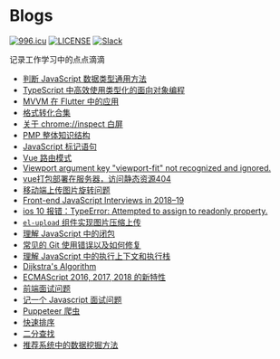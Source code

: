 # Blogs
<a href="https://996.icu"><img src="https://img.shields.io/badge/link-996.icu-red.svg" alt="996.icu"></a>
[![LICENSE](https://img.shields.io/badge/license-Anti%20996-blue.svg)](https://github.com/996icu/996.ICU/blob/master/LICENSE)
[![Slack](https://img.shields.io/badge/slack-996icu-green.svg)](https://join.slack.com/t/996icu/shared_invite/enQtNTg4MjA3MzA1MzgxLWQyYzM5M2IyZmIyMTVjMzU5NTE5MGI5Y2Y2YjgwMmJiMWMxMWMzNGU3NDJmOTdhNmRlYjJlNjk5ZWZhNWIwZGM)

记录工作学习中的点点滴滴

+ [判断 JavaScript 数据类型通用方法](https://github.com/RicoLiu/Blog/issues/25)
+ [TypeScript 中高效使用类型化的面向对象编程](https://github.com/RicoLiu/Blog/issues/24)
+ [MVVM 在 Flutter 中的应用](https://github.com/RicoLiu/Blog/issues/23)
+ [格式转化合集](https://github.com/RicoLiu/Blog/issues/22)
+ [关于 chrome://inspect 白屏](https://github.com/RicoLiu/Blog/issues/21)
+ [PMP 整体知识结构](https://github.com/RicoLiu/Blog/issues/20)
+ [JavaScript 标记语句](https://github.com/RicoLiu/Blog/issues/19)
+ [Vue 路由模式](https://github.com/RicoLiu/Blog/issues/18)
+ [Viewport argument key "viewport-fit" not recognized and ignored.](https://github.com/RicoLiu/Blog/issues/17)
+ [vue打包部署在服务器，访问静态资源404](https://github.com/RicoLiu/Blog/issues/16)
+ [移动端上传图片旋转问题](https://github.com/RicoLiu/automatic-goggles/issues/15)
+ [Front-end JavaScript Interviews in 2018–19](https://github.com/RicoLiu/automatic-goggles/issues/14)
+ [ios 10 报错：TypeError: Attempted to assign to readonly property.](https://github.com/RicoLiu/automatic-goggles/issues/13)
+ [ `el-upload` 组件实现图片压缩上传](https://github.com/RicoLiu/automatic-goggles/issues/12)
+ [理解 JavaScript 中的闭包](https://github.com/RicoLiu/automatic-goggles/issues/11)
+ [常见的 Git 使用错误以及如何修复](https://github.com/RicoLiu/automatic-goggles/issues/10)
+ [理解 JavaScript 中的执行上下文和执行栈](https://github.com/RicoLiu/automatic-goggles/issues/9)
+ [Dijkstra's Algorithm](https://github.com/RicoLiu/automatic-goggles/issues/8)
+ [ECMAScript 2016, 2017, 2018 的新特性](https://github.com/RicoLiu/automatic-goggles/issues/7)
+ [前端面试问题](https://github.com/RicoLiu/automatic-goggles/issues/6)
+ [记一个 Javascript 面试问题](https://github.com/RicoLiu/automatic-goggles/issues/5)
+ [Puppeteer 爬虫](https://github.com/RicoLiu/automatic-goggles/issues/4)
+ [快速排序](https://github.com/RicoLiu/automatic-goggles/issues/3)
+ [二分查找](https://github.com/RicoLiu/automatic-goggles/issues/2)
+ [推荐系统中的数据挖掘方法](https://github.com/RicoLiu/automatic-goggles/issues/1)
